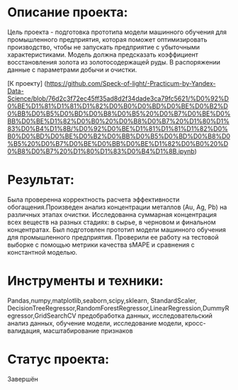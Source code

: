 # Описание проекта: 
Цель проекта - подготовка прототипа модели машинного обучения для промышленного предприятия, которая поможет оптимизировать производство, чтобы не запускать предприятие с убыточными характеристиками. Модель должна предсказать коэффициент восстановления золота из золотосодержащей руды. В распоряжении данные с параметрами добычи и очистки.

[К проекту] (https://github.com/Speck-of-light/-Practicum-by-Yandex-Data-Science/blob/76d2c3f72ec45ff35ad8d2f34dade3ca79fc5621/%D0%92%D0%BE%D1%81%D1%81%D1%82%D0%B0%D0%BD%D0%BE%D0%B2%D0%BB%D0%B5%D0%BD%D0%B8%D0%B5%20%D0%B7%D0%BE%D0%BB%D0%BE%D1%82%D0%B0%20%D0%B8%D0%B7%20%D1%80%D1%83%D0%B4%D1%8B/%D0%92%D0%BE%D1%81%D1%81%D1%82%D0%B0%D0%BD%D0%BE%D0%B2%D0%BB%D0%B5%D0%BD%D0%B8%D0%B5%20%D0%B7%D0%BE%D0%BB%D0%BE%D1%82%D0%B0%20%D0%B8%D0%B7%20%D1%80%D1%83%D0%B4%D1%8B.ipynb)

# Результат: 
Была проверенна корректность расчета эффективности обогащения.Произведен анализ концентрации металлов (Au, Ag, Pb) на различных этапах очистки. Исследованна суммарная концентрация всех веществ на разных стадиях: в сырье, в черновом и финальном концентратах. 
Был подготовлен прототип модели машинного обучения для промышленного предприятия. Проверили ее работу на тестовой выборке с помощью метрики качества sMAPE и сравнения с константной моделью.

# Инструменты и техники:
Pandas,numpy,matplotlib,seaborn,scipy,sklearn, StandardScaler, DecisionTreeRegressor,RandomForestRegressor,LinearRegression,DummyRegressor,GridSearchCV предобработка данных, исследовательский анализ данных, обучение модели, исследование модели, кросс-валидация, масштабирование признаков

# Статус проекта: 
Завершён
